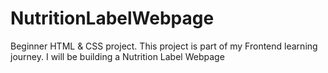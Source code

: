 # NutritionLabelWebpage
Beginner HTML &amp; CSS project. This project is part of my Frontend learning journey. I will be building a Nutrition Label Webpage
